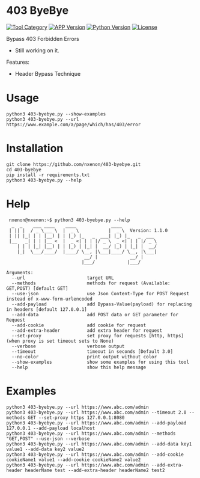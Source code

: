 # 403 ByeBye
[![Tool Category](https://badgen.net/badge/Tool/Bypasser/black)](https://github.com/nxenon/403-byebye)
[![APP Version](https://badgen.net/badge/Version/v1.1.0/red)](https://github.com/nxenon/403-byebye)
[![Python Version](https://badgen.net/badge/Python/3.x/blue)](https://www.python.org/download/releases/3.0/)
[![License](https://badgen.net/badge/License/GPLv2/purple)](https://github.com/nxenon/403-byebye/blob/master/LICENSE)

Bypass 403 Forbidden Errors
 - Still working on it.

Features:
- Header Bypass Technique

# Usage
    python3 403-byebye.py --show-examples
    python3 403-byebye.py --url https://www.example.com/a/page/which/has/403/error

# Installation
    git clone https://github.com/nxenon/403-byebye.git
    cd 403-byebye
    pip install -r requirements.txt
    python3 403-byebye.py --help

# Help
     nxenon@nxenon:~$ python3 403-byebye.py --help
      _  _    ___ ____    ____             ____
     | || |  / _ \___ \  |  _ \           |  _ \  Version: 1.1.0
     | || |_| | | |__) | | |_) |_   _  ___| |_) |_   _  ___
     |__   _| | | |__ <  |  _ <| | | |/ _ \  _ <| | | |/ _ \
        | | | |_| |__) | | |_) | |_| |  __/ |_) | |_| |  __/
        |_|  \___/____/  |____/ \__, |\___|____/ \__, |\___|
                                 __/ |            __/ |
                                |___/            |___/
    
    Arguments:
      --url                       target URL
      --methods                   methods for request (Available: GET,POST) [default GET]
      --use-json                  use Json Content-Type for POST Request instead of x-www-form-urlencoded
      --add-payload               add Bypass-Value(payload) for replacing in headers [default 127.0.0.1]
      --add-data                  add POST data or GET parameter for Request
      --add-cookie                add cookie for request
      --add-extra-header          add extra header for request
      --set-proxy                 set proxy for requests [http, https](when proxy is set timeout sets to None)
      --verbose                   verbose output
      --timeout                   timeout in seconds [Default 3.0]
      --no-color                  print output without color
      --show-examples             show some examples for using this tool
      --help                      show this help message

# Examples

    python3 403-byebye.py --url https://www.abc.com/admin
    python3 403-byebye.py --url https://www.abc.com/admin --timeout 2.0 --methods GET --set-proxy https 127.0.0.1:8080
    python3 403-byebye.py --url https://www.abc.com/admin --add-payload 127.0.0.1 --add-payload localhost
    python3 403-byebye.py --url https://www.abc.com/admin --methods "GET,POST" --use-json --verbose
    python3 403-byebye.py --url https://www.abc.com/admin --add-data key1 value1 --add-data key2 value2
    python3 403-byebye.py --url https://www.abc.com/admin --add-cookie cookieName1 value1 --add-cookie cookieName2 value2
    python3 403-byebye.py --url https://www.abc.com/admin --add-extra-header headerName test --add-extra-header headerName2 test2
